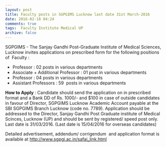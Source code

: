 ```yaml
---
layout: post
title: Faculty posts in SGPGIMS Lucknow last date 31st March-2016   
date: 2016-02-18 04:24
comments: true
tags:  Faculty Institute Medical UP 
archive: false
---
```

SGPGIMS - The Sanjay Gandhi Post-Graduate Institute of Medical Sciences, Lucknow invites applications on prescribed form for the following positions of  Faculty :


- Professor : 02 posts in various departments
- Associate + Additional Professor : 01 post in various departments
- Professor : 04 posts in various departments
- Assistant Professors : 59  posts in various departments

**How to Apply** : Candidate should send the application on in prescribed format and a Bank DD of Rs. 1000/- and $100 in case of outside candidates in favour of Director, SGPGIMS Lucknow Academic Account payable at the SBI SGPGIMS Branch Lucknow (code no. 7789). Application should be addressed to the Director, Sanjay Gandhi Post Graduate institute of Medical Scinces, Lucknow (UP) and should be sent by registered/ speed post only. Last date is 31/03/2016.  (Last date is 15/04/2016 for overseas candidates)

Detailed advertisement, addendum/ corrigendum  and application format is available at <http://www.sgpgi.ac.in/safai_link.html>



